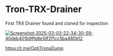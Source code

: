# Tron-TRX-Drainer
First TRX Drainer found and cloned for inspection 

<a href="https://ibb.co/GvvtCLrC"><img src="https://i.ibb.co/8DDdPpQP/Screenshot-2025-03-03-22-34-30-59-40deb401b9ffe8e1df2f1cc5ba480b12.jpg" alt="Screenshot-2025-03-03-22-34-30-59-40deb401b9ffe8e1df2f1cc5ba480b12" border="0"></a>


https://t.me/OptiTronsDump
